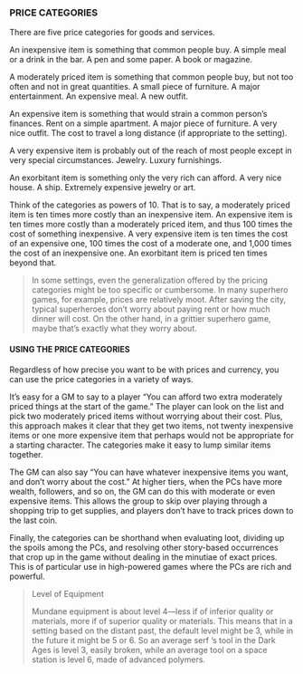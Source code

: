 ### PRICE CATEGORIES

<!-- P, ID: 080044 -->

There are five price categories for goods and services.

<!-- P, ID: 080045 -->

An inexpensive item is something that common people buy. A simple meal or a drink in the bar. A pen and some paper. A book or magazine.

<!-- P, ID: 080046 -->

A moderately priced item is something that common people buy, but not too often and not in great quantities. A small piece of furniture. A major entertainment. An expensive meal. A new outfit.

<!-- P, ID: 080047 -->

An expensive item is something that would strain a common person’s finances. Rent on a simple apartment. A major piece of furniture. A very nice outfit. The cost to travel a long distance (if appropriate to the setting).

<!-- P, ID: 080048 -->

A very expensive item is probably out of the reach of most people except in very special circumstances. Jewelry. Luxury furnishings.

<!-- P, ID: 080049 -->

An exorbitant item is something only the very rich can afford. A very nice house. A ship. Extremely expensive jewelry or art.

<!-- P, ID: 080050 -->

Think of the categories as powers of 10. That is to say, a moderately priced item is ten times more costly than an inexpensive item. An expensive item is ten times more costly than a moderately priced item, and thus 100 times the cost of something inexpensive. A very expensive item is ten times the cost of an expensive one, 100 times the cost of a moderate one, and 1,000 times the cost of an inexpensive one. An exorbitant item is priced ten times beyond that.

<!-- H, ID: 080051 -->

> In some settings, even the generalization offered by the pricing categories might be too specific or cumbersome. In many superhero games, for example, prices are relatively moot. After saving the city, typical superheroes don’t worry about paying rent or how much dinner will cost. On the other hand, in a grittier superhero game, maybe that’s exactly what they worry about.

#### USING THE PRICE CATEGORIES

<!-- P, ID: 080055 -->

Regardless of how precise you want to be with prices and currency, you can use the price categories in a variety of ways.

<!-- P, ID: 080056 -->

It’s easy for a GM to say to a player “You can afford two extra moderately priced things at the start of the game.” The player can look on the list and pick two moderately priced items without worrying about their cost. Plus, this approach makes it clear that they get two items, not twenty inexpensive items or one more expensive item that perhaps would not be appropriate for a starting character. The categories make it easy to lump similar items together.

<!-- P, ID: 080057 -->

The GM can also say “You can have whatever inexpensive items you want, and don’t worry about the cost.” At higher tiers, when the PCs have more wealth, followers, and so on, the GM can do this with moderate or even expensive items. This allows the group to skip over playing through a shopping trip to get supplies, and players don’t have to track prices down to the last coin.

<!-- P, ID: 080058 -->

Finally, the categories can be shorthand when evaluating loot, dividing up the spoils among the PCs, and resolving other story-based occurrences that crop up in the game without dealing in the minutiae of exact prices. This is of particular use in high-powered games where the PCs are rich and powerful.

<!-- H, ID: 080059 -->

> Level of Equipment
>
> Mundane equipment is about level 4—less if of inferior quality or materials, more if of superior quality or materials. This means that in a setting based on the distant past, the default level might be 3, while in the future it might be 5 or 6. So an average serf ’s tool in the Dark Ages is level 3, easily broken, while an average tool on a space station is level 6, made of advanced polymers.

